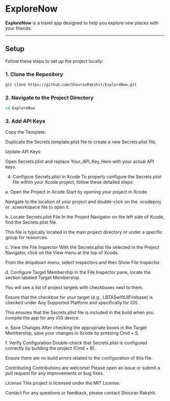 # **ExploreNow**

**ExploreNow** is a travel app designed to help you explore new places with your friends.

---

## **Setup**

Follow these steps to set up the project locally:

### **1. Clone the Repository**
```bash
git clone https://github.com/ShouravRakshit/ExploreNow.git
```
### **2. Navigate to the Project Directory**

```bash
cd ExploreNow
```

### **3. Add API Keys**
Copy the Template:

Duplicate the Secrets.template.plist file to create a new Secrets.plist file.

Update API Keys:

Open Secrets.plist and replace Your_API_Key_Here with your actual API keys.

4. Configure Secrets.plist in Xcode
To properly configure the Secrets.plist file within your Xcode project, follow these detailed steps:

a. Open the Project in Xcode
Start by opening your project in Xcode.

Navigate to the location of your project and double-click on the .xcodeproj or .xcworkspace file to open it.

b. Locate Secrets.plist File
In the Project Navigator on the left side of Xcode, find the Secrets.plist file.

This file is typically located in the main project directory or under a specific group for resources.

c. View the File Inspector
With the Secrets.plist file selected in the Project Navigator, click on the View menu at the top of Xcode.

From the dropdown menu, select Inspectors and then Show File Inspector.


d. Configure Target Membership
In the File Inspector pane, locate the section labeled Target Membership.

You will see a list of project targets with checkboxes next to them.

Ensure that the checkbox for your target (e.g., LBTASwiftUIFirebase) is checked under Any Supported Platform and specifically for iOS.

This ensures that the Secrets.plist file is included in the build when you compile the app for any iOS device.

e. Save Changes
After checking the appropriate boxes in the Target Membership, save your changes in Xcode by pressing Cmd + S.

f. Verify Configuration
Double-check that Secrets.plist is configured correctly by building the project (Cmd + B).

Ensure there are no build errors related to the configuration of this file.

Contributing
Contributions are welcome! Please open an issue or submit a pull request for any improvements or bug fixes.

License
This project is licensed under the MIT License.

Contact
For any questions or feedback, please contact Shourav Rakshit.
